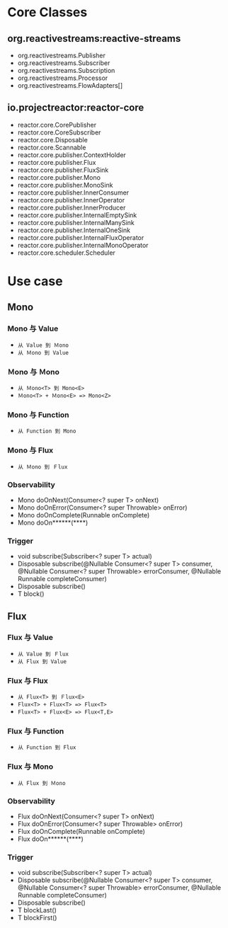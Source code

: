 # Core Classes
## org.reactivestreams:reactive-streams
- org.reactivestreams.Publisher
- org.reactivestreams.Subscriber
- org.reactivestreams.Subscription
- org.reactivestreams.Processor
- org.reactivestreams.FlowAdapters[]
## io.projectreactor:reactor-core
- reactor.core.CorePublisher
- reactor.core.CoreSubscriber
- reactor.core.Disposable
- reactor.core.Scannable
- reactor.core.publisher.ContextHolder
- reactor.core.publisher.Flux
- reactor.core.publisher.FluxSink
- reactor.core.publisher.Mono
- reactor.core.publisher.MonoSink
- reactor.core.publisher.InnerConsumer
- reactor.core.publisher.InnerOperator
- reactor.core.publisher.InnerProducer
- reactor.core.publisher.InternalEmptySink
- reactor.core.publisher.InternalManySink
- reactor.core.publisher.InternalOneSink
- reactor.core.publisher.InternalFluxOperator
- reactor.core.publisher.InternalMonoOperator
- reactor.core.scheduler.Scheduler


# Use case
## Mono
### Mono 与 Value
- ```从 Value 到 Ｍono```
- ```从 Ｍono 到 Value```
### Ｍono 与 Ｍono
- ```从 Ｍono<T> 到 Mono<E>```
- ```Ｍono<T> + Ｍono<E> => Mono<Z>```
### Mono 与 Function
- ```从 Function 到 Mono```
### Mono 与 Flux
- ```从 Ｍono 到 Ｆlux```
### Observability
- Mono<T> doOnNext(Consumer<? super T> onNext)
- Mono<T> doOnError(Consumer<? super Throwable> onError)
- Mono<T> doOnComplete(Runnable onComplete)
- Mono<T> doOn******(****)
### Trigger
- void subscribe(Subscriber<? super T> actual)
- Disposable subscribe(@Nullable Consumer<? super T> consumer, @Nullable Consumer<? super Throwable> errorConsumer, @Nullable Runnable completeConsumer)
- Disposable subscribe()
- T block()

## Flux
### Flux 与 Value
- ```从 Value 到 Ｆlux```
- ```从 Flux 到 Value```
### Flux 与 Flux
- ```从 Flux<T> 到 Ｆlux<E>```
- ```Flux<T> + Flux<T> => Flux<T>```
- ```Flux<T> + Flux<E> => Flux<T,E>```
### Flux 与 Function
- ```从 Function 到 Flux```
### Flux 与 Mono
- ```从 Flux 到 Ｍono```
###  Observability
- Flux<T> doOnNext(Consumer<? super T> onNext)
- Flux<T> doOnError(Consumer<? super Throwable> onError)
- Flux<T> doOnComplete(Runnable onComplete)
- Flux<T> doOn******(****)
### Trigger
- void subscribe(Subscriber<? super T> actual)
- Disposable subscribe(@Nullable Consumer<? super T> consumer, @Nullable Consumer<? super Throwable> errorConsumer, @Nullable Runnable completeConsumer)
- Disposable subscribe()
- T blockLast()
- T blockFirst()